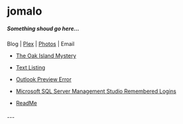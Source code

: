# <a name="top"></a> jomalo  <!--Top navigation Anchor-->  

##### Something shoud go here...

Blog | [Plex](plex/Introduction-to-PLEX.md) | <a href="http://photo.jomalo.com/" target="_blank">Photos</a> | Email

- [The Oak Island Mystery](2019-11-23-00-06-25-the-oak-island-mystery.md)
- [Text Listing](text-listing.md)  
- [Outlook Preview Error](outlook-preview-error.md)  
- [Microsoft SQL Server Management Studio Remembered Logins](mssms-remembered-logins.md)  

- [ReadMe](README.md)  


###### ---  

<!-- - [&uarr;](#top)  
- <a href="javascript:javascript:history.go(-1)">Back</a> 
- [Home](https://danmcmullen.github.io) 

danmcmullen.github.io

[<font size="6">&larr;</font>](../../ConfigurationNotes.html#general)  [<font size="6">&uarr;</font>](#top) [<font size="7">&#8962;</font>](../../ConfigurationNotes.html)-->

